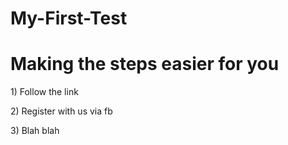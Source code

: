 # My-First-Test
<h1> Making the steps easier for you </h1> 
      <p>1) Follow the link </p> 
      <p>2) Register with us via fb </p>
      <p>3) Blah blah </p>
